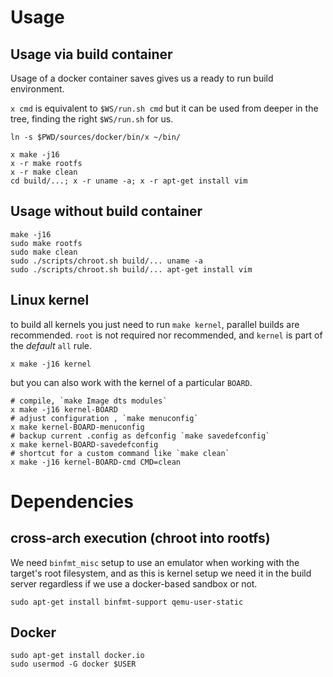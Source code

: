 # Usage

## Usage via build container

Usage of a docker container saves gives us a ready to run build environment.

`x cmd` is equivalent to `$WS/run.sh cmd` but it can be used from deeper in the tree,
finding the right `$WS/run.sh` for us.

```
ln -s $PWD/sources/docker/bin/x ~/bin/

x make -j16
x -r make rootfs
x -r make clean
cd build/...; x -r uname -a; x -r apt-get install vim
```

## Usage without build container

```
make -j16
sudo make rootfs
sudo make clean
sudo ./scripts/chroot.sh build/... uname -a
sudo ./scripts/chroot.sh build/... apt-get install vim
```

## Linux kernel

to build all kernels you just need to run `make kernel`, parallel builds are recommended.
`root` is not required nor recommended, and `kernel` is part of the _default_ `all` rule.

```
x make -j16 kernel
```

but you can also work with the kernel of a particular `BOARD`.

```
# compile, `make Image dts modules`
x make -j16 kernel-BOARD
# adjust configuration , `make menuconfig`
x make kernel-BOARD-menuconfig
# backup current .config as defconfig `make savedefconfig`
x make kernel-BOARD-savedefconfig
# shortcut for a custom command like `make clean`
x make -j16 kernel-BOARD-cmd CMD=clean
```

# Dependencies

## cross-arch execution (chroot into rootfs)

We need `binfmt_misc` setup to use an emulator when working
with the target's root filesystem, and as this is kernel setup
we need it in the build server regardless if we use a docker-based
sandbox or not.

```
sudo apt-get install binfmt-support qemu-user-static
```

## Docker

```
sudo apt-get install docker.io
sudo usermod -G docker $USER
```
